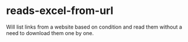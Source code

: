 # reads-excel-from-url
Will list links from a website based on condition and read them without a need to download them one by one.
